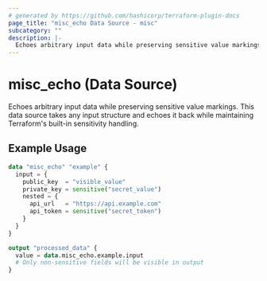 ```yaml
---
# generated by https://github.com/hashicorp/terraform-plugin-docs
page_title: "misc_echo Data Source - misc"
subcategory: ""
description: |-
  Echoes arbitrary input data while preserving sensitive value markings
---
```


# misc_echo (Data Source)

Echoes arbitrary input data while preserving sensitive value markings. This data source takes any input structure and echoes it back while maintaining Terraform's built-in sensitivity handling.

## Example Usage

```terraform
data "misc_echo" "example" {
  input = {
    public_key  = "visible_value"
    private_key = sensitive("secret_value")
    nested = {
      api_url   = "https://api.example.com"
      api_token = sensitive("secret_token")
    }
  }
}

output "processed_data" {
  value = data.misc_echo.example.input
  # Only non-sensitive fields will be visible in output
}

```

<!-- schema generated by tfplugindocs -->
